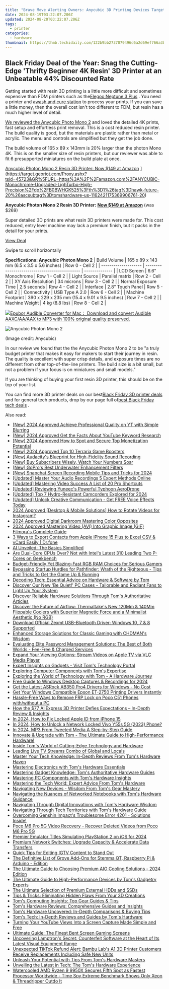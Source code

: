 ```yaml
---
title: "Brave Move Alerting Owners: Anycubic 3D Printing Devices Targeted in Cybersecurity Breach"
date: 2024-08-19T03:22:07.206Z
updated: 2024-08-20T03:22:07.206Z
tags:
  - printer
categories:
  - hardware
thumbnail: https://thmb.techidaily.com/122b9bb2737079496d6a2d69ef766a3b3b8a091bd4f5906c27990e96a64caabf.jpg
---
```


## Black Friday Deal of the Year: Snag the Cutting-Edge 'Thrifty Beginner 4K Resin' 3D Printer at an Unbeatable 44% Discounted Rate

Getting started with resin 3D printing is a little more difficult and sometimes expensive than FDM printers such as the[Elegoo Neptune 3 Plus](https://www.tomshardware.com/news/print-big-with-this-black-friday-elegoo-neptune-3-plus-deal) . You need a printer and a[wash and cure station](https://www.tomshardware.com/news/black-friday-elegoo-was-and-cure-resin-3d-printing-) to process your prints. If you can save a little money, then the overall cost isn't too different to FDM, but resin has a much higher level of detail.

[We reviewed the Anycubic Photo Mono 2](https://www.tomshardware.com/reviews/anycubic-photon-mono-2) and loved the detailed 4K prints, fast setup and effortless print removal. This is a cost reduced resin printer. The build quality is good, but the materials are plastic rather than metal or acrylic. The menu and controls are simplified but they get the job done.

 The build volume of 165 x 89 x 143mm is 20% larger than the photon Mono 4K. This is on the smaller size of resin printers, but our reviewer was able to fit 6 presupported miniatures on the build plate at once.

[Anycubic Photon Mono 2 Resin 3D Printer: Now $149 at Amazon](https://cdn.mos.cms.futurecdn.net/nehuxGUQdoYFr2A5cvwpiA-200-100.jpg "Anycubic Photon Mono 2 Resin 3D Printer: Now $149 at Amazon") ](https://target.georiot.com/Proxy.ashx?tsid=45723&GR%5FURL=https%3A%2F%2Famazon.com%2FANYCUBIC-Monochrome-Upgraded-LighTurbo-High-Precision%2Fdp%2FB0BWHGK525%3Fth%3D1%26tag%3Dhawk-future-20%26ascsubtag%3Dtomshardware-us-1162421175369906761-20)

**Anycubic Photon Mono 2 Resin 3D Printer:** [**Now $149 at Amazon**](https://target.georiot.com/Proxy.ashx?tsid=45723&GR%5FURL=https%3A%2F%2Famazon.com%2FANYCUBIC-Monochrome-Upgraded-LighTurbo-High-Precision%2Fdp%2FB0BWHGK525%3Ftag%3Dhawk-future-20%26ascsubtag%3Dtomshardware-us-9800121224770786409-20) (was $269)

 Super detailed 3D prints are what resin 3D printers were made for. This cost reduced, entry level machine may lack a premium finish, but it packs in the detail for your prints.

[View Deal](https://target.georiot.com/Proxy.ashx?tsid=45723&GR%5FURL=https%3A%2F%2Famazon.com%2FANYCUBIC-Monochrome-Upgraded-LighTurbo-High-Precision%2Fdp%2FB0BWHGK525%3Fth%3D1%26tag%3Dhawk-future-20%26ascsubtag%3Dtomshardware-us-1162421175369906761-20)

 Swipe to scroll horizontally

**Specifications: Anycubic Photon Mono 2**
| Build Volume         | 165 x 89 x 143 mm (6.5 x 3.5 x 5.6 inches)    | Row 0 - Cell 2 |
| -------------------- | --------------------------------------------- | -------------- |
| LCD Screen           | 6.6" Monochrome                               | Row 1 - Cell 2 |
| Light Source         | Parallel matrix                               | Row 2 - Cell 2 |
| XY Axis Resolution   | 34 microns                                    | Row 3 - Cell 2 |
| Normal Exposure Time | 2.5 seconds                                   | Row 4 - Cell 2 |
| Interface            | 2.8” Touch Panel                              | Row 5 - Cell 2 |
| Connectivity         | USB Type A 2.0                                | Row 6 - Cell 2 |
| Machine Footprint    | 390 x 229 x 235 mm (15.4 x 9.01 x 9.5 inches) | Row 7 - Cell 2 |
| Machine Weight       | 4 kg (8.8 lbs)                                | Row 8 - Cell 2 |

<!-- affiliate ads begin -->
<a href="https://secure.2checkout.com/order/checkout.php?PRODS=4713565&QTY=1&AFFILIATE=108875&CART=1"><img src="https://www.epubor.com/images/uppic/audible-converter-interface.png" border="0">Epubor Audible Converter for Mac： Download and convert Audible AAXC/AA/AAX to MP3 with 100% original quality preserved.</a>
<!-- affiliate ads end -->
![Anycubic Photon Mono 2](https://cdn.mos.cms.futurecdn.net/7gFef2JgyWgGfLnio8cBVc-320-80.png)

 (Image credit: Anycubic)

 In our review we found that the the Anycubic Photon Mono 2 to be "a truly budget printer that makes it easy for makers to start their journey in resin. The quality is excellent with super crisp details, and exposure times are no different from other top-of-the-line printers. The build size is a bit small, but not a problem if your focus is on miniatures and small models."

 If you are thinking of buying your first resin 3D printer, this should be on the top of your list.

 You can find more 3D printer deals on our best[Black Friday 3D printer deals](https://www.tomshardware.com/news/best-3d-printer-deals) and for general tech products, drop by our page full of[best Black Friday tech deals](https://www.tomshardware.com/news/best-deals-on-tech) .


<ins class="adsbygoogle"
     style="display:block"
     data-ad-format="autorelaxed"
     data-ad-client="ca-pub-7571918770474297"
     data-ad-slot="1223367746"></ins>



<ins class="adsbygoogle"
     style="display:block"
     data-ad-client="ca-pub-7571918770474297"
     data-ad-slot="8358498916"
     data-ad-format="auto"
     data-full-width-responsive="true"></ins>

<span class="atpl-alsoreadstyle">Also read:</span>
<div><ul>
<li><a href="https://facebook-video-footage.techidaily.com/new-2024-approved-achieve-professional-quality-on-yt-with-simple-blurring/"><u>[New] 2024 Approved  Achieve Professional Quality on YT with Simple Blurring</u></a></li>
<li><a href="https://youtube-tips.techidaily.com/024-approved-get-the-facts-about-youtube-keyword-research/"><u>[New] 2024 Approved  Get the Facts About YouTube Keyword Research</u></a></li>
<li><a href="https://youtube-blog.techidaily.com/024-approved-how-to-spot-and-secure-top-monetization-potential/"><u>[New] 2024 Approved  How to Spot and Secure Top Monetization Potential</u></a></li>
<li><a href="https://video-capture.techidaily.com/new-2024-approved-top-10-terraria-game-boosters/"><u>[New] 2024 Approved  Top 10 Terraria Game Boosters</u></a></li>
<li><a href="https://extra-tips.techidaily.com/new-audacitys-blueprint-for-high-fidelity-sound-recording/"><u>[New] Audacity's Blueprint for High-Fidelity Sound Recording</u></a></li>
<li><a href="https://youtube-videos.techidaily.com/new-buy-subscribers-wisely-watch-your-numbers-soar/"><u>[New] Buy Subscribers Wisely, Watch Your Numbers Soar</u></a></li>
<li><a href="https://vp-tips.techidaily.com/new-gopros-best-underwater-enhancement-filters/"><u>[New] GoPro's Best Underwater Enhancement Filters</u></a></li>
<li><a href="https://snapchat-videos.techidaily.com/new-snapchat-screen-recording-mobile-tips-and-tricks-for-2024/"><u>[New] Snapchat Screen Recording  Mobile Tips and Tricks for 2024</u></a></li>
<li><a href="https://screen-recording.techidaily.com/updated-master-your-audio-recordings-5-expert-methods-online/"><u>[Updated] Master Your Audio Recordings  5 Expert Methods Online</u></a></li>
<li><a href="https://facebook-video-share.techidaily.com/updated-mastering-video-success-a-list-of-20-pro-shortcuts/"><u>[Updated] Mastering Video Success  A List of 20 Pro Shortcuts</u></a></li>
<li><a href="https://extra-skills.techidaily.com/updated-reviewing-yuneecs-powerful-typhoon-aerodrone/"><u>[Updated] Reviewing Yuneec's Powerful Typhoon AeroDrone</u></a></li>
<li><a href="https://fox-access.techidaily.com/updated-top-7-hydro-resistant-camcorders-explored-for-2024/"><u>[Updated] Top 7 Hydro-Resistant Camcorders Explored for 2024</u></a></li>
<li><a href="https://some-approaches.techidaily.com/updated-unlock-creative-communication-get-free-voice-effects-today/"><u>[Updated] Unlock Creative Communication - Get FREE Voice Effects Today</u></a></li>
<li><a href="https://instagram-video-recordings.techidaily.com/2024-approved-desktop-and-mobile-solutions-how-to-rotate-videos-for-instagram/"><u>2024 Approved  [Desktop & Mobile Solutions] How to Rotate Videos for Instagram?</u></a></li>
<li><a href="https://fox-hovers.techidaily.com/2024-approved-digital-darkroom-mastering-color-opposites/"><u>2024 Approved  Digital Darkroom  Mastering Color Opposites</u></a></li>
<li><a href="https://extra-support.techidaily.com/2024-approved-mastering-video-avi-into-graphic-image-gif-filmoras-complete-guide/"><u>2024 Approved  Mastering Video (AVI) Into Graphic Image (GIF)  Filmora's Complete Guide</u></a></li>
<li><a href="https://iphone-transfer.techidaily.com/3-ways-to-export-contacts-from-apple-iphone-15-plus-to-excel-csv-and-vcard-easily-drfone-by-drfone-transfer-from-ios/"><u>3 Ways to Export Contacts from Apple iPhone 15 Plus to Excel CSV & vCard Easily | Dr.fone</u></a></li>
<li><a href="https://tech-revival.techidaily.com/ai-unveiled-the-basics-simplified/"><u>AI Unveiled: The Basics Simplified</u></a></li>
<li><a href="https://hardware-tips.techidaily.com/are-dual-core-cpus-over-not-with-intels-latest-310-leading-two-p-cores-on-geekbench/"><u>Are Dual-Core CPUs Over? Not with Intel's Latest 310 Leading Two P-Cores on Geekbench</u></a></li>
<li><a href="https://hardware-tips.techidaily.com/budget-friendly-yet-blazing-fast-rgb-ram-choices-for-serious-gamers/"><u>Budget-Friendly Yet Blazing-Fast RGB RAM Choices for Serious Gamers</u></a></li>
<li><a href="https://win-answers.techidaily.com/bypassing-startup-hurdles-for-pathfinder-wrath-of-the-righteous-tips-and-tricks-to-get-the-game-up-and-running/"><u>Bypassing Startup Hurdles for Pathfinder: Wrath of the Righteous - Tips and Tricks to Get the Game Up & Running</u></a></li>
<li><a href="https://hardware-tips.techidaily.com/decoding-tech-essential-advice-on-hardware-and-software-by-tom/"><u>Decoding Tech: Essential Advice on Hardware & Software by Tom</u></a></li>
<li><a href="https://hardware-tips.techidaily.com/1723175699869-discover-our-new-be-quiet-pc-cases-tailorable-and-radiant-fans-to-light-up-your-system/"><u>Discover Our New 'Be Quiet!' PC Cases - Tailorable and Radiant Fans to Light Up Your System</u></a></li>
<li><a href="https://hardware-tips.techidaily.com/discover-reliable-hardware-solutions-through-toms-authoritative-articles/"><u>Discover Reliable Hardware Solutions Through Tom's Authoritative Articles</u></a></li>
<li><a href="https://hardware-tips.techidaily.com/discover-the-future-of-airflow-thermaltakes-new-120mm-and-140mm-flippable-coolers-with-superior-magnetic-force-and-a-minimalist-aesthetic-no-rgb/"><u>Discover the Future of Airflow: Thermaltake's New 120Mm & 140Mm Flippable Coolers with Superior Magnetic Force and a Minimalist Aesthetic (No RGB)</u></a></li>
<li><a href="https://hardware-help.techidaily.com/download-official-zexmt-usb-bluetooth-driver-windows-10-7-and-8-supported/"><u>Download Official Zexmt USB-Bluetooth Driver: Windows 10, 7 & 8 Supported</u></a></li>
<li><a href="https://games-able.techidaily.com/enhanced-storage-solutions-for-classic-gaming-with-chdmans-wisdom/"><u>Enhanced Storage Solutions for Classic Gaming with CHDMAN's Wisdom</u></a></li>
<li><a href="https://hardware-tips.techidaily.com/evaluating-elite-password-management-solutions-the-best-of-both-worlds-fee-free-and-charged-services/"><u>Evaluating Elite Password Management Solutions: The Best of Both Worlds - Fee-Free & Charged Services</u></a></li>
<li><a href="https://techno-recovery.techidaily.com/expand-your-viewing-options-stream-videos-on-apple-tv-via-vlc-media-player/"><u>Expand Your Viewing Options: Stream Videos on Apple TV via VLC Media Player</u></a></li>
<li><a href="https://hardware-tips.techidaily.com/expert-insights-on-gadgets-visit-toms-technology-portal/"><u>Expert Insights on Gadgets - Visit Tom's Technology Portal</u></a></li>
<li><a href="https://hardware-tips.techidaily.com/exploring-computer-components-with-toms-expertise/"><u>Exploring Computer Components with Tom's Expertise</u></a></li>
<li><a href="https://hardware-tips.techidaily.com/exploring-the-world-of-technology-with-tom-a-hardware-journey/"><u>Exploring the World of Technology with Tom - A Hardware Journey</u></a></li>
<li><a href="https://screen-capture.techidaily.com/free-guide-to-windows-desktop-captures-and-recordings-for-2024/"><u>Free Guide to Windows Desktop Captures & Recordings for 2024</u></a></li>
<li><a href="https://win-amazing.techidaily.com/get-the-latest-asrock-ab350-pro4-drivers-for-windows-no-cost/"><u>Get the Latest ASRock AB350 Pro4 Drivers for Windows - No Cost</u></a></li>
<li><a href="https://hardware-help.techidaily.com/1722960499017-get-your-windows-compatible-epson-et-2750-printing-drivers-instantly/"><u>Get Your Windows Compatible Epson ET-2750 Printing Drivers Instantly</u></a></li>
<li><a href="https://android-frp.techidaily.com/hassle-free-ways-to-remove-frp-lock-on-poco-c51-phones-withwithout-a-pc-by-drfone-android/"><u>Hassle-Free Ways to Remove FRP Lock on Poco C51 Phones with/without a PC</u></a></li>
<li><a href="https://hardware-tips.techidaily.com/how-the-77-aliexpress-3d-printer-defies-expectations-in-depth-review-and-insights/"><u>How the $77 AliExpress 3D Printer Defies Expectations – In-Depth Review & Insights</u></a></li>
<li><a href="https://apple-account.techidaily.com/in-2024-how-to-fix-locked-apple-id-from-iphone-15-by-drfone-ios/"><u>In 2024, How to Fix Locked Apple ID from iPhone 15</u></a></li>
<li><a href="https://android-unlock.techidaily.com/in-2024-how-to-unlock-a-network-locked-vivo-y55s-5g-2023-phone-by-drfone-android/"><u>In 2024, How to Unlock a Network Locked Vivo Y55s 5G (2023) Phone?</u></a></li>
<li><a href="https://fox-boxes.techidaily.com/in-2024-mp3-from-tweeted-media-a-step-by-step-guide/"><u>In 2024, MP3 From Tweeted Media  A Step-by-Step Guide</u></a></li>
<li><a href="https://hardware-tips.techidaily.com/1723175665967-innovate-and-upgrade-with-tom-the-ultimate-guide-to-high-performance-hardware/"><u>Innovate & Upgrade with Tom - The Ultimate Guide to High-Performance Hardware!</u></a></li>
<li><a href="https://hardware-tips.techidaily.com/inside-toms-world-of-cutting-edge-technology-and-hardware/"><u>Inside Tom's World of Cutting-Edge Technology and Hardware</u></a></li>
<li><a href="https://extra-tips.techidaily.com/leading-live-tv-streams-combo-of-global-and-locals/"><u>Leading Live TV Streams  Combo of Global and Locals</u></a></li>
<li><a href="https://hardware-tips.techidaily.com/master-your-tech-knowledge-in-depth-reviews-from-toms-hardware-haven/"><u>Master Your Tech Knowledge: In-Depth Reviews From Tom's Hardware Haven</u></a></li>
<li><a href="https://hardware-tips.techidaily.com/mastering-electronics-with-toms-hardware-essentials/"><u>Mastering Electronics with Tom's Hardware Essentials</u></a></li>
<li><a href="https://hardware-tips.techidaily.com/mastering-gadget-knowledge-toms-authoritative-hardware-guides/"><u>Mastering Gadget Knowledge: Tom's Authoritative Hardware Guides</u></a></li>
<li><a href="https://hardware-tips.techidaily.com/mastering-pc-components-with-toms-hardware-insights/"><u>Mastering PC Components with Tom's Hardware Insights</u></a></li>
<li><a href="https://hardware-tips.techidaily.com/mastering-the-tech-world-expert-advice-from-toms-hardware/"><u>Mastering the Tech World: Expert Advice From Tom's Hardware</u></a></li>
<li><a href="https://hardware-tips.techidaily.com/navigating-new-devices-wisdom-from-toms-gear-mastery/"><u>Navigating New Devices - Wisdom From Tom's Gear Mastery</u></a></li>
<li><a href="https://hardware-tips.techidaily.com/navigating-the-nuances-of-networked-notebooks-with-toms-hardware-guidance/"><u>Navigating the Nuances of Networked Notebooks with Tom's Hardware Guidance</u></a></li>
<li><a href="https://hardware-tips.techidaily.com/navigating-through-digital-innovations-with-toms-hardware-wisdom/"><u>Navigating Through Digital Innovations with Tom's Hardware Wisdom</u></a></li>
<li><a href="https://hardware-tips.techidaily.com/navigating-through-tech-territories-with-toms-hardware-guide/"><u>Navigating Through Tech Territories with Tom's Hardware Guide</u></a></li>
<li><a href="https://win-solutions.techidaily.com/overcoming-genshin-impacts-troublesome-error-4201-solutions-inside/"><u>Overcoming Genshin Impact's Troublesome Error 4201 - Solutions Inside!</u></a></li>
<li><a href="https://review-topics.techidaily.com/poco-m6-pro-5g-video-recovery-recover-deleted-videos-from-poco-m6-pro-5g-by-fonelab-android-recover-video/"><u>Poco M6 Pro 5G Video Recovery - Recover Deleted Videos from Poco M6 Pro 5G</u></a></li>
<li><a href="https://screen-video-capture.techidaily.com/premier-emulator-titles-simulating-playstation-2-on-ios-for-2024/"><u>Premier Emulator Titles Simulating PlayStation 2 on iOS for 2024</u></a></li>
<li><a href="https://hardware-tips.techidaily.com/premium-network-switches-upgrade-capacity-and-accelerate-data-transfers/"><u>Premium Network Switches: Upgrade Capacity & Accelerate Data Transfers</u></a></li>
<li><a href="https://instagram-video-recordings.techidaily.com/quick-tips-for-editing-igtv-content-to-stand-out/"><u>Quick Tips for Editing IGTV Content to Stand Out</u></a></li>
<li><a href="https://hardware-tips.techidaily.com/the-definitive-list-of-grove-add-ons-for-stemma-qt-raspberry-pi-and-arduino-edition/"><u>The Definitive List of Grove Add-Ons for Stemma QT, Raspberry Pi & Arduino - Edition</u></a></li>
<li><a href="https://hardware-tips.techidaily.com/the-ultimate-guide-to-choosing-premium-aio-cooling-solutions-2024-edition/"><u>The Ultimate Guide to Choosing Premium AIO Cooling Solutions - 2024 Edition</u></a></li>
<li><a href="https://hardware-tips.techidaily.com/the-ultimate-guide-to-high-performance-devices-by-toms-gadgetry-experts/"><u>The Ultimate Guide to High-Performance Devices by Tom's Gadgetry Experts</u></a></li>
<li><a href="https://hardware-tips.techidaily.com/the-ultimate-selection-of-premium-external-hdds-and-ssds/"><u>The Ultimate Selection of Premium External HDDs and SSDs</u></a></li>
<li><a href="https://hardware-tips.techidaily.com/tips-and-tricks-eliminating-hidden-flaws-from-your-3d-creations/"><u>Tips & Tricks: Eliminating Hidden Flaws From Your 3D Creations</u></a></li>
<li><a href="https://hardware-tips.techidaily.com/toms-computing-insights-top-gear-guides-and-tips/"><u>Tom's Computing Insights: Top Gear Guides & Tips</u></a></li>
<li><a href="https://hardware-tips.techidaily.com/toms-hardware-reviews-comprehensive-guides-and-insights/"><u>Tom's Hardware Reviews: Comprehensive Guides and Insights</u></a></li>
<li><a href="https://hardware-tips.techidaily.com/toms-hardware-uncovered-in-depth-comparisons-and-buying-tips/"><u>Tom's Hardware Uncovered: In-Depth Comparisons & Buying Tips</u></a></li>
<li><a href="https://hardware-tips.techidaily.com/toms-tech-in-depth-reviews-and-guides-by-toms-hardware/"><u>Tom's Tech: In-Depth Reviews and Guides by Tom's Hardware</u></a></li>
<li><a href="https://youtube-videos.techidaily.com/turning-your-youtube-views-into-a-screen-capture-made-simple-and-free/"><u>Turning Your YouTube Views Into a Screen Capture Made Simple and Free</u></a></li>
<li><a href="https://hardware-tips.techidaily.com/ultimate-guide-the-finest-bent-screen-gaming-screens/"><u>Ultimate Guide: The Finest Bent Screen Gaming Screens</u></a></li>
<li><a href="https://hardware-tips.techidaily.com/uncovering-lamptrons-secret-counterfeit-software-at-the-heart-of-its-latest-visual-equipment-range/"><u>Uncovering Lamptron's Secret: Counterfeit Software at the Heart of Its Latest Visual Equipment Range</u></a></li>
<li><a href="https://hardware-tips.techidaily.com/unexpected-tiktok-refund-alert-bambu-labs-a1-3d-printer-customers-receive-replacements-including-safe-new-units/"><u>Unexpected TikTok Refund Alert: Bambu Lab's A1 3D Printer Customers Receive Replacements Including Safe New Units</u></a></li>
<li><a href="https://hardware-tips.techidaily.com/unleash-your-potential-with-tips-from-toms-hardware-masters/"><u>Unleash Your Potential with Tips From Tom's Hardware Masters</u></a></li>
<li><a href="https://hardware-tips.techidaily.com/unveiling-the-latest-in-tech-the-toms-hardware-experience/"><u>Unveiling the Latest in Tech: The Tom's Hardware Experience</u></a></li>
<li><a href="https://hardware-tips.techidaily.com/watercooled-amd-ryzen-9-9950x-secures-fifth-spot-as-fastest-processor-worldwide-time-spy-extreme-benchmark-shows-only-xeon-and-threadripper-outdo-it/"><u>Watercooled AMD Ryzen 9 9950X Secures Fifth Spot as Fastest Processor Worldwide - Time Spy Extreme Benchmark Shows Only Xeon & Threadripper Outdo It</u></a></li>
</ul></div>
